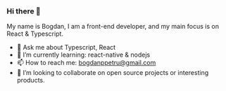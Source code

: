 ### Hi there 👋

My name is Bogdan, I am a front-end developer, and my main focus is on React & Typescript.


- 💬 Ask me about Typescript, React
- 🌱 I’m currently learning: react-native & nodejs
- 📫 How to reach me: bogdanppetru@gmail.com
- 👯 I’m looking to collaborate on open source projects or interesting products.


